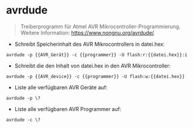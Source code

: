 # avrdude

> Treiberprogramm für Atmel AVR Mikrocontroller-Programmierung.
> Weitere Information: <https://www.nongnu.org/avrdude/>.

- Schreibt Speicherinhalt des AVR Mikrocontrollers in datei.hex:

`avrdude -p {{AVR_Gerät}} -c {{programmer}} -U flash:r:{{datei.hex}}:i`

- Schreibt die den Inhalt von datei.hex in den AVR Mikrocontroller:

`avrdude -p {{AVR_device}} -c {{programmer}} -U flash:w:{{datei.hex}}`

- Liste alle verfügbaren AVR Geräte auf:

`avrdude -p \?`

- Liste alle verfügbaren AVR Programmer auf:

`avrdude -c \?`
